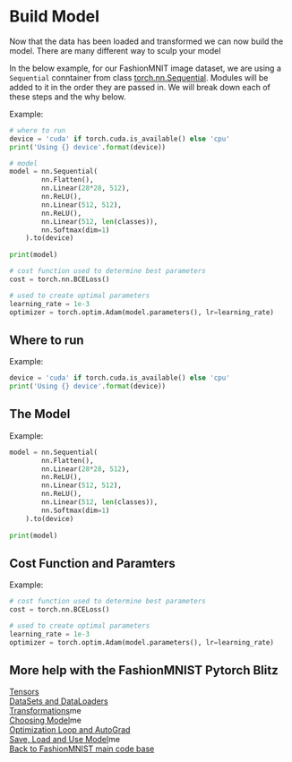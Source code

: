 # Build Model

Now that the data has been loaded and transformed we can now build the model. There are many different way to sculp your model <!--stuff about building models here-->

In the below example, for our FashionMNIT image dataset, we are using a `Sequential` conntainer from class [torch.nn.Sequential](https://pytorch.org/docs/stable/generated/torch.nn.Sequential.html). Modules will be added to it in the order they are passed in. We will break down each of these steps and the why below.

Example:

```python
# where to run
device = 'cuda' if torch.cuda.is_available() else 'cpu'
print('Using {} device'.format(device))

# model
model = nn.Sequential(
        nn.Flatten(),
        nn.Linear(28*28, 512),
        nn.ReLU(),
        nn.Linear(512, 512),
        nn.ReLU(),
        nn.Linear(512, len(classes)),
        nn.Softmax(dim=1)
    ).to(device)
    
print(model)

# cost function used to determine best parameters
cost = torch.nn.BCELoss()

# used to create optimal parameters
learning_rate = 1e-3
optimizer = torch.optim.Adam(model.parameters(), lr=learning_rate)
```
## Where to run

Example:
```python
device = 'cuda' if torch.cuda.is_available() else 'cpu'
print('Using {} device'.format(device))
```

## The Model
Example:
```python
model = nn.Sequential(
        nn.Flatten(),
        nn.Linear(28*28, 512),
        nn.ReLU(),
        nn.Linear(512, 512),
        nn.ReLU(),
        nn.Linear(512, len(classes)),
        nn.Softmax(dim=1)
    ).to(device)
    
print(model)
```

## Cost Function and Paramters
Example:
```python
# cost function used to determine best parameters
cost = torch.nn.BCELoss()

# used to create optimal parameters
learning_rate = 1e-3
optimizer = torch.optim.Adam(model.parameters(), lr=learning_rate)
```


## More help with the FashionMNIST Pytorch Blitz
[Tensors]()<br>
[DataSets and DataLoaders]()<br>
[Transformations]()me<br>
[Choosing Model]()me<br>
[Optimization Loop and AutoGrad]()<br>
[Save, Load and Use Model]()me<br>
[Back to FashionMNIST main code base]()<br>
